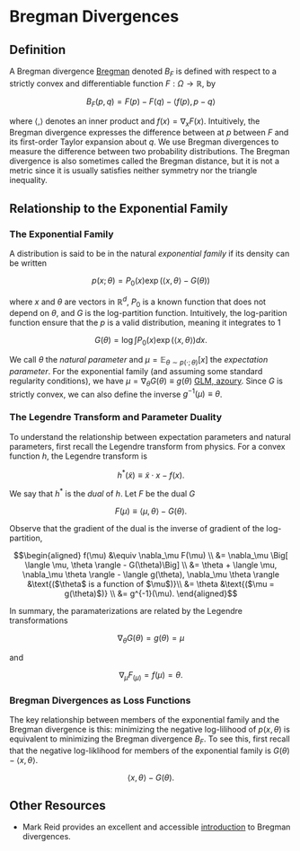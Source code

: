 # Bregman Divergences



## Definition

A Bregman divergence [Bregman](@cite) denoted $B_F$ is defined with respect to a strictly convex and differentiable function $F: \Omega \to \mathbb{R}$, by 

```math
B_F(p, q) = F(p) - F(q) - \langle f(p), p - q \rangle
```

where $\langle , \rangle$ denotes an inner product and $f(x) = \nabla_x F(x)$. Intuitively, the Bregman divergence expresses the difference between at $p$ between $F$ and its first-order Taylor expansion about $q$. We use Bregman divergences to measure the difference between two probability distributions. The Bregman divergence is also sometimes called the Bregman distance, but it is not a metric since it is usually satisfies neither symmetry nor the triangle inequality.

## Relationship to the Exponential Family

### The Exponential Family

A distribution is said to be in the natural *exponential family* if its density can be written

```math
p(x ; \theta) = P_0(x) \exp(\langle x, \theta \rangle - G(\theta) )
```

where $x$ and $\theta$ are vectors in $\mathbb{R}^d$, $P_0$ is a known function that does not depend on $\theta$, and $G$ is the log-partition function.  Intuitively, the log-parition function ensure that the $p$ is a valid distribution, meaning it integrates to $1$

```math
G(\theta) = \log \int P_0(x) \exp(\langle x, \theta \rangle) dx.
```

We call $\theta$ the *natural parameter* and $\mu = \mathbb{E}_{\theta \sim p(\cdot; \theta)}[x]$ the *expectation parameter*. For the exponential family (and assuming some standard regularity conditions), we have $\mu = \nabla_\theta G(\theta) \equiv g(\theta)$ [GLM, azoury](@cite). Since $G$ is strictly convex, we can also define the inverse $g^{-1}(\mu) \equiv \theta$.

### The Legendre Transform and Parameter Duality

To understand the relationship between expectation parameters and natural parameters, first recall the Legendre transform from physics. For a convex function $h$, the Legendre transform is 

```math
h^*(\tilde{x}) \equiv \tilde{x} \cdot x - f(x).
```

We say that $h^*$ is the *dual* of $h$. Let $F$ be the dual $G$

```math
F(\mu) \equiv \langle \mu, \theta \rangle - G(\theta).
```

Observe that the gradient of the dual is the inverse of gradient of the log-partition,

```math
\begin{aligned}

f(\mu) 
&\equiv \nabla_\mu F(\mu) \\
&= \nabla_\mu \Big[ \langle \mu, \theta \rangle - G(\theta)\Big] \\
&= \theta + \langle \mu, \nabla_\mu \theta \rangle - \langle g(\theta), \nabla_\mu \theta \rangle &\text{($\theta$ is a function of $\mu$)}\\
&= \theta &\text{($\mu = g(\theta)$)} \\
&= g^{-1}(\mu).
\end{aligned}
```

In summary, the paramaterizations are related by the Legendre transformations 

```math
\nabla_\theta G(\theta) = g(\theta) = \mu
```

and

```math
\nabla_\mu F_(\mu) = f(\mu) = \theta.
```

### Bregman Divergences as Loss Functions

The key relationship between members of the exponential family and the Bregman divergence is this: minimizing the negative log-lilihood of $p(x, \theta)$ is equivalent to minimizing the Bregman divergence $B_F$. To see this, first recall that the negative log-liklihood for members of the exponential family is $G(\theta) - \langle x, \theta \rangle$. 

```math
\langle x, \theta \rangle - G(\theta).
```

## Other Resources

- Mark Reid provides an excellent and accessible [introduction](https://mark.reid.name/blog/meet-the-bregman-divergences.html) to Bregman divergences.
